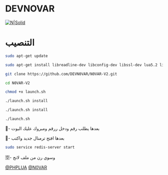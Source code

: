 # DEVNOVAR 

[![N|Solid](https://c.top4top.net/p_604mi9721.png)](https://telegram.me/DEVASL)
# التنصيب
```sh
sudo apt-get update

sudo apt-get install libreadline-dev libconfig-dev libssl-dev lua5.2 liblua5.2-dev lua-socket lua-sec lua-expat libevent-dev make unzip git redis-server autoconf g++ libjansson-dev libpython-dev expat libexpat1-dev

git clone https://github.com/DEVN0VAR/N0VAR-V2.git

cd N0VAR-V2

chmod +x launch.sh

./launch.sh install

./launch.sh install

./launch.sh

```

💟- بعدها يطلب رقم ودخل ررقم ومبروك عليك البوت 

🕎- بعدها افتح ترمنال جديد واكتب

```sh
sudo service redis-server start
```

🈳- وسوي رن من ملف لانج


[@PHPLUA](https://telegram.me/DEVASL) [@N0VAR](https://telegram.me/N0VAR)
